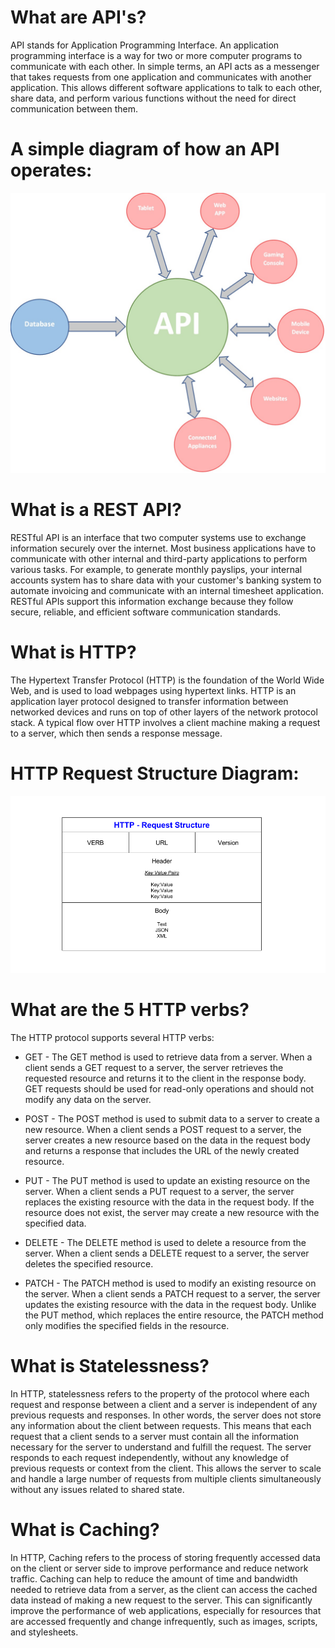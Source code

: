 # What are API's?

API stands for Application Programming Interface.
An application programming interface is a way for two or more computer programs to communicate with each other.
In simple terms, an API acts as a messenger that takes requests from one application and communicates with another application. This allows different software applications to talk to each other, share data, and perform various functions without the need for direct communication between them.

# A simple diagram of how an API operates:
![API_Diagram.jpg](API_Diagram.jpg)

# What is a REST API?
RESTful API is an interface that two computer systems use to exchange information securely over the internet. Most business applications have to communicate with other internal and third-party applications to perform various tasks. For example, to generate monthly payslips, your internal accounts system has to share data with your customer's banking system to automate invoicing and communicate with an internal timesheet application.
RESTful APIs support this information exchange because they follow secure, reliable, and efficient software communication standards.

# What is HTTP?
The Hypertext Transfer Protocol (HTTP) is the foundation of the World Wide Web, and is used to load webpages using hypertext links. HTTP is an application layer protocol designed to transfer information between networked devices and runs on top of other layers of the network protocol stack.
A typical flow over HTTP involves a client machine making a request to a server, which then sends a response message.

# HTTP Request Structure Diagram:
![HTTP_request.png](HTTP_request.png)

# What are the 5 HTTP verbs?
The HTTP protocol supports several HTTP verbs:

- GET - The GET method is used to retrieve data from a server. When a client sends a GET request to a server, the server retrieves the requested resource and returns it to the client in the response body. GET requests should be used for read-only operations and should not modify any data on the server.

- POST - The POST method is used to submit data to a server to create a new resource. When a client sends a POST request to a server, the server creates a new resource based on the data in the request body and returns a response that includes the URL of the newly created resource.

- PUT - The PUT method is used to update an existing resource on the server. When a client sends a PUT request to a server, the server replaces the existing resource with the data in the request body. If the resource does not exist, the server may create a new resource with the specified data.

- DELETE - The DELETE method is used to delete a resource from the server. When a client sends a DELETE request to a server, the server deletes the specified resource.

- PATCH - The PATCH method is used to modify an existing resource on the server. When a client sends a PATCH request to a server, the server updates the existing resource with the data in the request body. Unlike the PUT method, which replaces the entire resource, the PATCH method only modifies the specified fields in the resource.

# What is Statelessness?

In HTTP, statelessness refers to the property of the protocol where each request and response between a client and a server is independent of any previous requests and responses. 
In other words, the server does not store any information about the client between requests.
This means that each request that a client sends to a server must contain all the information necessary for the server to understand and fulfill the request.
The server responds to each request independently, without any knowledge of previous requests or context from the client.
This allows the server to scale and handle a large number of requests from multiple clients simultaneously without any issues related to shared state.

# What is Caching?
In HTTP, Caching refers to the process of storing frequently accessed data on the client or server side to improve performance and reduce network traffic.
Caching can help to reduce the amount of time and bandwidth needed to retrieve data from a server, as the client can access the cached data instead of making a new request to the server.
This can significantly improve the performance of web applications, especially for resources that are accessed frequently and change infrequently, such as images, scripts, and stylesheets.
